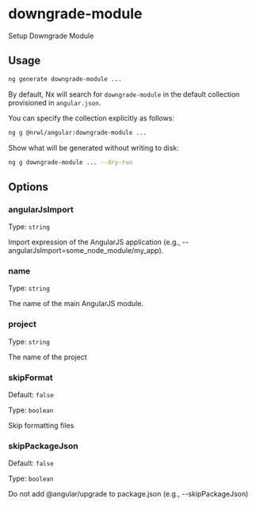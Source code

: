# downgrade-module

Setup Downgrade Module

## Usage

```bash
ng generate downgrade-module ...
```

By default, Nx will search for `downgrade-module` in the default collection provisioned in `angular.json`.

You can specify the collection explicitly as follows:

```bash
ng g @nrwl/angular:downgrade-module ...
```

Show what will be generated without writing to disk:

```bash
ng g downgrade-module ... --dry-run
```

## Options

### angularJsImport

Type: `string`

Import expression of the AngularJS application (e.g., --angularJsImport=some_node_module/my_app).

### name

Type: `string`

The name of the main AngularJS module.

### project

Type: `string`

The name of the project

### skipFormat

Default: `false`

Type: `boolean`

Skip formatting files

### skipPackageJson

Default: `false`

Type: `boolean`

Do not add @angular/upgrade to package.json (e.g., --skipPackageJson)
